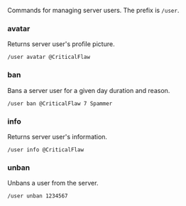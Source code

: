 Commands for managing server users. The prefix is `/user`.

### avatar
Returns server user's profile picture.
```
/user avatar @CriticalFlaw
```

### ban
Bans a server user for a given day duration and reason.
```
/user ban @CriticalFlaw 7 Spammer
```

### info
Returns server user's information.
```
/user info @CriticalFlaw 
```

### unban
Unbans a user from the server.
```
/user unban 1234567
```